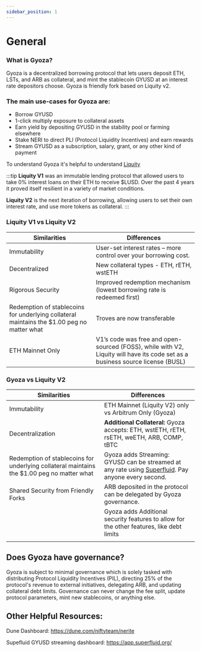 ```yaml
---
sidebar_position: 1
---
```



# General

### What is Gyoza?
Gyoza is a decentralized borrowing protocol that lets users deposit ETH, LSTs, and ARB as collateral, and mint the stablecoin GYUSD at an interest rate depositors choose. Gyoza is friendly fork based on Liquity v2.

### The main use-cases for Gyoza are:

- Borrow GYUSD
- 1-click multiply exposure to collateral assets
- Earn yield by depositing GYUSD in the stability pool or farming elsewhere
- Stake NERI to direct PLI (Protocol Liquidity Incentives) and earn rewards
- Stream GYUSD as a subscription, salary, grant, or any other kind of payment

To understand Gyoza it's helpful to understand [Liquity](https://www.liquity.org) 


:::tip
**Liquity V1** was an immutable lending protocol that allowed users to take 0% interest loans on their ETH to receive $LUSD. Over the past 4 years it proved itself resilient in a variety of market conditions.

**Liquity V2** is the next iteration of borrowing, allowing users to set their own interest rate, and use more tokens as collateral.
:::


### Liquity V1 vs Liquity V2
| Similarities | Differences  |
|--|--|
|Immutability  |  User-set interest rates – more control over your borrowing cost. |
|Decentralized| New collateral types - ETH, rETH, wstETH|
|Rigorous Security|Improved redemption mechanism (lowest borrowing rate is redeemed first)|
|Redemption of stablecoins for underlying collateral maintains the $1.00 peg no matter what| Troves are now transferable|
|ETH Mainnet Only|V1’s code was free and open-sourced (FOSS), while with V2, Liquity will have its code set as a business source license (BUSL)|

### Gyoza vs Liquity V2
| Similarities | Differences  |
|--|--|
| Immutability|ETH Mainnet (Liquity V2) only vs Arbitrum Only (Gyoza) |
|Decentralization| **Additional Collateral:** Gyoza accepts: ETH, wstETH, rETH, rsETH, weETH, ARB, COMP, tBTC|
|Redemption of stablecoins for underlying collateral maintains the $1.00 peg no matter what| Gyoza adds Streaming: GYUSD can be streamed at any rate using  [Superfluid](https://www.superfluid.finance/). Pay anyone every second.|
|Shared Security from Friendly Forks |ARB deposited in the protocol can be delegated by Gyoza governance.|
||Gyoza adds Additional security features to allow for the other features, like debt limits|
|||\

## Does Gyoza have governance?
Gyoza is subject to minimal governance which is solely tasked with distributing Protocol Liquidity Incentives (PIL), directing 25% of the protocol's revenue to external initiatives, delegating ARB, and updating collateral debt limits. Governance can never change the fee split, update protocol parameters, mint new stablecoins, or anything else.


## Other Helpful Resources:

Dune Dashboard: https://dune.com/niftyteam/nerite

Supefluid GYUSD streaming dashboard: https://app.superfluid.org/


